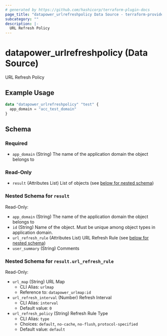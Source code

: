 ```yaml
---
# generated by https://github.com/hashicorp/terraform-plugin-docs
page_title: "datapower_urlrefreshpolicy Data Source - terraform-provider-datapower"
subcategory: ""
description: |-
  URL Refresh Policy
---
```


# datapower_urlrefreshpolicy (Data Source)

URL Refresh Policy

## Example Usage

```terraform
data "datapower_urlrefreshpolicy" "test" {
  app_domain = "acc_test_domain"
}
```

<!-- schema generated by tfplugindocs -->
## Schema

### Required

- `app_domain` (String) The name of the application domain the object belongs to

### Read-Only

- `result` (Attributes List) List of objects (see [below for nested schema](#nestedatt--result))

<a id="nestedatt--result"></a>
### Nested Schema for `result`

Read-Only:

- `app_domain` (String) The name of the application domain the object belongs to
- `id` (String) Name of the object. Must be unique among object types in application domain.
- `url_refresh_rule` (Attributes List) URL Refresh Rule (see [below for nested schema](#nestedatt--result--url_refresh_rule))
- `user_summary` (String) Comments

<a id="nestedatt--result--url_refresh_rule"></a>
### Nested Schema for `result.url_refresh_rule`

Read-Only:

- `url_map` (String) URL Map
  - CLI Alias: `urlmap`
  - Reference to: `datapower_urlmap:id`
- `url_refresh_interval` (Number) Refresh Interval
  - CLI Alias: `interval`
  - Default value: `0`
- `url_refresh_policy` (String) Refresh Rule Type
  - CLI Alias: `type`
  - Choices: `default`, `no-cache`, `no-flush`, `protocol-specified`
  - Default value: `default`

